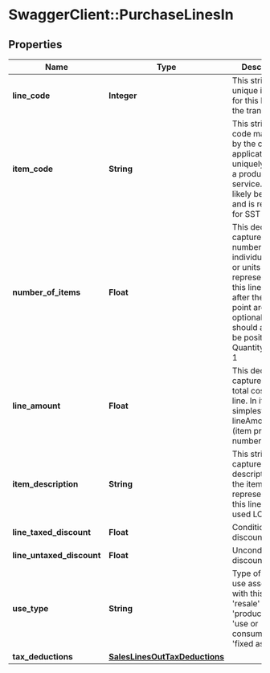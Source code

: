 # SwaggerClient::PurchaseLinesIn

## Properties
Name | Type | Description | Notes
------------ | ------------- | ------------- | -------------
**line_code** | **Integer** | This string is a unique identifier for this line in the transaction | [optional] 
**item_code** | **String** | This string is a code maintained by the client application to uniquely identify a product or service. It will likely be a SKU and is required for SST states. | 
**number_of_items** | **Float** | This decimal captures the number of individual items or units represented by this line. Digits after the decimal point are optional. This should always be positive. Quantity, default 1 | [optional] [default to 1.0]
**line_amount** | **Float** | This decimal captures the total cost of this line. In its simplest form lineAmount &#x3D; (item price * numberOfItems). | [optional] 
**item_description** | **String** | This string captures the description of the item represented by this line, will be used LC 116 | [optional] 
**line_taxed_discount** | **Float** | Conditional discount | [optional] 
**line_untaxed_discount** | **Float** | Unconditional discount | [optional] 
**use_type** | **String** | Type of entity use associated with this line - &#39;resale&#39; - &#39;production&#39; - &#39;use or consumption&#39; - &#39;fixed assets&#39;  | [optional] 
**tax_deductions** | [**SalesLinesOutTaxDeductions**](SalesLinesOutTaxDeductions.md) |  | [optional] 


